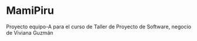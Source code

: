 # MamiPiru
Proyecto equipo-A para el curso de Taller de Proyecto de Software, negocio de Viviana Guzmán
